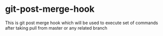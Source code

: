 # git-post-merge-hook
This is git post merge hook which will be used to execute set of commands after taking pull from master or any related branch
